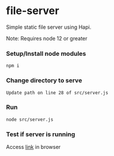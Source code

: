 # file-server
Simple static file server using Hapi.

Note: Requires node 12 or greater

### Setup/Install node modules
```
npm i
```

### Change directory to serve
```
Update path on line 28 of src/server.js
```

### Run
```
node src/server.js
```

### Test if server is running
Access [link](http://localhost:3000) in browser

